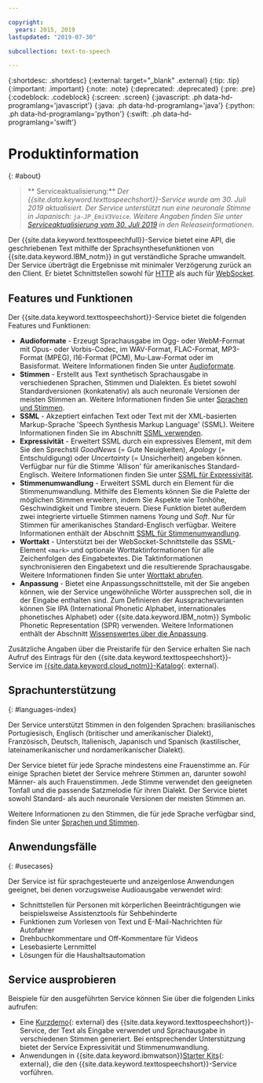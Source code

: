 ```yaml
---

copyright:
  years: 2015, 2019
lastupdated: "2019-07-30"

subcollection: text-to-speech

---
```


{:shortdesc: .shortdesc}
{:external: target="_blank" .external}
{:tip: .tip}
{:important: .important}
{:note: .note}
{:deprecated: .deprecated}
{:pre: .pre}
{:codeblock: .codeblock}
{:screen: .screen}
{:javascript: .ph data-hd-programlang='javascript'}
{:java: .ph data-hd-programlang='java'}
{:python: .ph data-hd-programlang='python'}
{:swift: .ph data-hd-programlang='swift'}

# Produktinformation
{: #about}

> ** Serviceaktualisierung:** *Der {{site.data.keyword.texttospeechshort}}-Service wurde am 30. Juli 2019 aktualisiert. Der Service unterstützt nun eine neuronale Stimme in Japanisch: `ja-JP_EmiV3Voice`. Weitere Angaben finden Sie unter [Serviceaktualisierung vom 30. Juli 2019](/docs/services/text-to-speech?topic=text-to-speech-release-notes#July2019) in den Releaseinformationen*.

Der {{site.data.keyword.texttospeechfull}}-Service bietet eine API, die geschriebenen Text mithilfe der Sprachsynthesefunktionen von {{site.data.keyword.IBM_notm}} in gut verständliche Sprache umwandelt. Der Service überträgt die Ergebnisse mit minimaler Verzögerung zurück an den Client. Er bietet Schnittstellen sowohl für [HTTP](/docs/services/text-to-speech?topic=text-to-speech-usingHTTP) als auch für [WebSocket](/docs/services/text-to-speech?topic=text-to-speech-usingWebSocket).

## Features und Funktionen

Der {{site.data.keyword.texttospeechshort}}-Service bietet die folgenden Features und Funktionen:

-   **Audioformate** - Erzeugt Sprachausgabe im Ogg- oder WebM-Format mit Opus- oder Vorbis-Codec, im WAV-Format, FLAC-Format, MP3-Format (MPEG), l16-Format (PCM), Mu-Law-Format oder im Basisformat. Weitere Informationen finden Sie unter [Audioformate](/docs/services/text-to-speech?topic=text-to-speech-audioFormats).
-   **Stimmen** - Erstellt aus Text synthetisch Sprachausgabe in verschiedenen Sprachen, Stimmen und Dialekten. Es bietet sowohl Standardversionen (konkatenativ) als auch neuronale Versionen der meisten Stimmen an. Weitere Informationen finden Sie unter [Sprachen und Stimmen](/docs/services/text-to-speech?topic=text-to-speech-voices).
-   **SSML** - Akzeptiert einfachen Text oder Text mit der XML-basierten Markup-Sprache 'Speech Synthesis Markup Language' (SSML). Weitere Informationen finden Sie im Abschnitt [SSML verwenden](/docs/services/text-to-speech?topic=text-to-speech-ssml).
-   **Expressivität** - Erweitert SSML durch ein expressives Element, mit dem Sie den Sprechstil *GoodNews* (= Gute Neuigkeiten), *Apology* (= Entschuldigung) oder *Uncertainty* (= Unsicherheit) angeben können. Verfügbar nur für die Stimme 'Allison' für amerikanisches Standard-Englisch. Weitere Informationen finden Sie unter [SSML für Expressivität](/docs/services/text-to-speech?topic=text-to-speech-expressive).
-   **Stimmenumwandlung** - Erweitert SSML durch ein Element für die Stimmenumwandlung. Mithilfe des Elements können Sie die Palette der möglichen Stimmen erweitern, indem Sie Aspekte wie Tonhöhe, Geschwindigkeit und Timbre steuern. Diese Funktion bietet außerdem zwei integrierte virtuelle Stimmen namens *Young* und *Soft*. Nur für Stimmen für amerikanisches Standard-Englisch verfügbar. Weitere Informationen enthält der Abschnitt [SSML für Stimmenumwandlung](/docs/services/text-to-speech?topic=text-to-speech-transformation).
-   **Worttakt** - Unterstützt bei der WebSocket-Schnittstelle das SSML-Element `<mark>` und optionale Worttaktinformationen für alle Zeichenfolgen des Eingabetextes. Die Taktinformationen synchronisieren den Eingabetext und die resultierende Sprachausgabe. Weitere Informationen finden Sie unter [Worttakt abrufen](/docs/services/text-to-speech?topic=text-to-speech-timing).
-   **Anpassung** - Bietet eine Anpassungsschnittstelle, mit der Sie angeben können, wie der Service ungewöhnliche Wörter aussprechen soll, die in der Eingabe enthalten sind. Zum Definieren der Aussprachevarianten können Sie IPA (International Phonetic Alphabet, internationales phonetisches Alphabet) oder {{site.data.keyword.IBM_notm}} Symbolic Phonetic Representation (SPR) verwenden. Weitere Informationen enthält der Abschnitt [Wissenswertes über die Anpassung](/docs/services/text-to-speech?topic=text-to-speech-customIntro).

Zusätzliche Angaben über die Preistarife für den Service erhalten Sie nach Aufruf des Eintrags für den {{site.data.keyword.texttospeechshort}}-Service im [{{site.data.keyword.cloud_notm}}-Katalog](https://{DomainName}/catalog/services/text-to-speech){: external}.

## Sprachunterstützung
{: #languages-index}

Der Service unterstützt Stimmen in den folgenden Sprachen: brasilianisches Portugiesisch, Englisch (britischer und amerikanischer Dialekt), Französisch, Deutsch, Italienisch, Japanisch und Spanisch (kastilischer, lateinamerikanischer und nordamerikanischer Dialekt).

Der Service bietet für jede Sprache mindestens eine Frauenstimme an. Für einige Sprachen bietet der Service mehrere Stimmen an, darunter sowohl Männer- als auch Frauenstimmen. Jede Stimme verwendet den geeigneten Tonfall und die passende Satzmelodie für ihren Dialekt. Der Service bietet sowohl Standard- als auch neuronale Versionen der meisten Stimmen an.

Weitere Informationen zu den Stimmen, die für jede Sprache verfügbar sind, finden Sie unter [Sprachen und Stimmen](/docs/services/text-to-speech?topic=text-to-speech-voices).

## Anwendungsfälle
{: #usecases}

Der Service ist für sprachgesteuerte und anzeigenlose Anwendungen geeignet, bei denen vorzugsweise Audioausgabe verwendet wird:

-   Schnittstellen für Personen mit körperlichen Beeinträchtigungen wie beispielsweise Assistenztools für Sehbehinderte
-   Funktionen zum Vorlesen von Text und E-Mail-Nachrichten für Autofahrer
-   Drehbuchkommentare und Off-Kommentare für Videos
-   Lesebasierte Lernmittel
-   Lösungen für die Haushaltsautomation

## Service ausprobieren

Beispiele für den ausgeführten Service können Sie über die folgenden Links aufrufen:

-   Eine [Kurzdemo](https://text-to-speech-demo.ng.bluemix.net/){: external} des {{site.data.keyword.texttospeechshort}}-Service, der Text als Eingabe verwendet und Sprachausgabe in verschiedenen Stimmen generiert. Bei entsprechender Unterstützung bietet der Service Expressivität und Stimmenumwandlung.
-   Anwendungen in {{site.data.keyword.ibmwatson}}[Starter Kits](http://www.ibm.com/watson/developercloud/starter-kits.html){: external}, die den {{site.data.keyword.texttospeechshort}}-Service vorführen.
